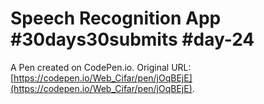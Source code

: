 # Speech Recognition App #30days30submits #day-24

A Pen created on CodePen.io. Original URL: [https://codepen.io/Web_Cifar/pen/jOqBEjE](https://codepen.io/Web_Cifar/pen/jOqBEjE).


